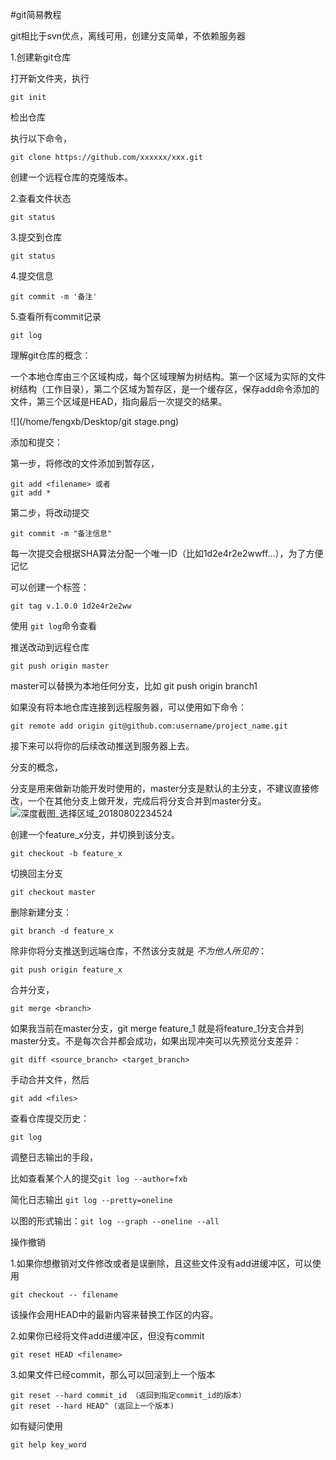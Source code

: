 #git简易教程

git相比于svn优点，离线可用，创建分支简单，不依赖服务器

1.创建新git仓库

打开新文件夹，执行

```git
git init
```

检出仓库

执行以下命令，

```git
git clone https://github.com/xxxxxx/xxx.git
```

创建一个远程仓库的克隆版本。

2.查看文件状态

```git
git status
```

3.提交到仓库

```git
git status
```

4.提交信息

```git
git commit -m '备注'
```

5.查看所有commit记录
```git
git log
```
理解git仓库的概念：

一个本地仓库由三个区域构成，每个区域理解为树结构。第一个区域为实际的文件树结构（工作目录），第二个区域为暂存区，是一个缓存区，保存add命令添加的文件，第三个区域是HEAD，指向最后一次提交的结果。

![](/home/fengxb/Desktop/git stage.png)

添加和提交：

第一步，将修改的文件添加到暂存区，

```git
git add <filename> 或者
git add *
```

第二步，将改动提交

```git
git commit -m "备注信息"
```

每一次提交会根据SHA算法分配一个唯一ID（比如1d2e4r2e2wwff...），为了方便记忆

可以创建一个标签：

```git
git tag v.1.0.0 1d2e4r2e2ww
```

使用 `git log`命令查看



推送改动到远程仓库

```git
git push origin master
```

master可以替换为本地任何分支，比如 git push origin branch1

如果没有将本地仓库连接到远程服务器，可以使用如下命令：

```git
git remote add origin git@github.com:username/project_name.git
```

 接下来可以将你的后续改动推送到服务器上去。

分支的概念，

分支是用来做新功能开发时使用的，master分支是默认的主分支，不建议直接修改，一个在其他分支上做开发，完成后将分支合并到master分支。![深度截图_选择区域_20180802234524](/home/fengxb/Desktop/深度截图_选择区域_20180802234524.png)

创建一个feature_x分支，并切换到该分支。

```git
git checkout -b feature_x
```

切换回主分支

```git
git checkout master
```

删除新建分支：

```git
git branch -d feature_x
```

除非你将分支推送到远端仓库，不然该分支就是 *不为他人所见的*：

```git
git push origin feature_x
```

合并分支，

```git
git merge <branch>
```

如果我当前在master分支，git merge feature_1   就是将feature_1分支合并到master分支。不是每次合并都会成功，如果出现冲突可以先预览分支差异：

```git
git diff <source_branch> <target_branch>
```

手动合并文件，然后

```git
git add <files>
```

查看仓库提交历史：

```git
git log
```

调整日志输出的手段，

比如查看某个人的提交`git log --author=fxb `

简化日志输出 `git log --pretty=oneline`

以图的形式输出：`git log --graph --oneline --all`

操作撤销

1.如果你想撤销对文件修改或者是误删除，且这些文件没有add进缓冲区，可以使用

```git
git checkout -- filename
```

该操作会用HEAD中的最新内容来替换工作区的内容。

2.如果你已经将文件add进缓冲区，但没有commit

```git
git reset HEAD <filename>
```

3.如果文件已经commit，那么可以回滚到上一个版本

```git
git reset --hard commit_id （返回到指定commit_id的版本）
git reset --hard HEAD^ (返回上一个版本)
```



如有疑问使用

```git
git help key_word
```




